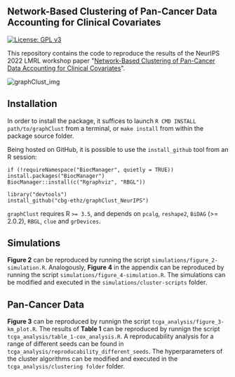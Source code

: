 Network-Based Clustering of Pan-Cancer Data Accounting for Clinical Covariates
-----------

[![License: GPL v3](https://img.shields.io/badge/License-GPLv3-blue.svg)](https://www.gnu.org/licenses/gpl-3.0)

This repository contains the code to reproduce the results of the NeurIPS 2022 LMRL workshop paper "[Network-Based Clustering of Pan-Cancer Data Accounting for Clinical Covariates](https://openreview.net/pdf?id=mnvPgQTt2Xs)".

![graphClust_img](https://user-images.githubusercontent.com/38718986/204546786-16147408-ef55-460b-abb2-3ee872f65c3d.png)

Installation
-----------

In order to install the package, it suffices to launch
`
R CMD INSTALL path/to/graphClust
`
from a terminal, or `make install` from within the package source folder.

Being hosted on GitHub, it is possible to use the `install_github`
tool from an R session:

```
if (!requireNamespace("BiocManager", quietly = TRUE)) install.packages("BiocManager")
BiocManager::install(c("Rgraphviz", "RBGL"))

library("devtools")
install_github("cbg-ethz/graphClust_NeurIPS")
```

`graphClust` requires R `>= 3.5`, and depends on 
`pcalg`, `reshape2`, `BiDAG` (>= 2.0.2),
`RBGL`, `clue` and `grDevices`.

Simulations
-----------

**Figure 2** can be reproduced by running the script `simulations/figure_2-simulation.R`. Analogously, **Figure 4** in the appendix can be reproduced by running the script `simulations/figure_4-simulation.R`. The simulations can be modified and executed in the `simulations/cluster-scripts` folder.

Pan-Cancer Data
-----------

**Figure 3** can be reproduced by runnign the script `tcga_analysis/figure_3-km_plot.R`. The results of **Table 1** can be reproduced by runnign the script `tcga_analysis/table_1-cox_analysis.R`. A reproducability analysis for a range of different seeds can be found in `tcga_analysis/reproducability_different_seeds`. The hyperparameters of the cluster algorithms can be modified and executed in the `tcga_analysis/clustering folder` folder.
